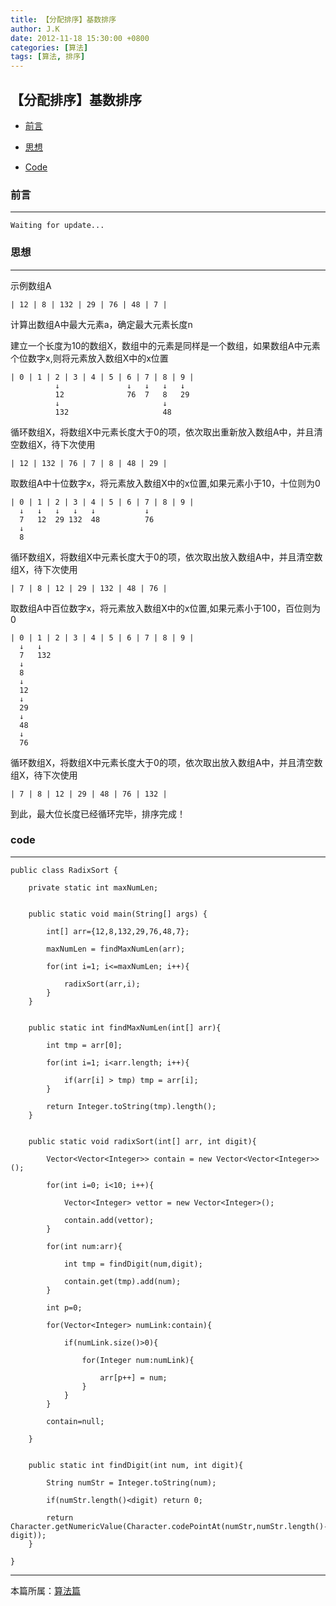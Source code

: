 ```yaml
---
title: 【分配排序】基数排序
author: J.K
date: 2012-11-18 15:30:00 +0800
categories: [算法]
tags: [算法, 排序]
---
```



## 【分配排序】基数排序


*   [前言](#pre)

*   [思想](#idea)

*   [Code](#code)



<h3 id="pre">前言</h3>

----

    Waiting for update...


<h3 id="idea">思想</h3>

----

示例数组A

    | 12 | 8 | 132 | 29 | 76 | 48 | 7 |


计算出数组A中最大元素a，确定最大元素长度n

建立一个长度为10的数组X，数组中的元素是同样是一个数组，如果数组A中元素个位数字x,则将元素放入数组X中的x位置

    | 0 | 1 | 2 | 3 | 4 | 5 | 6 | 7 | 8 | 9 |
              ↓               ↓   ↓   ↓   ↓
              12              76  7   8   29
              ↓                       ↓
              132                     48

循环数组X，将数组X中元素长度大于0的项，依次取出重新放入数组A中，并且清空数组X，待下次使用

    | 12 | 132 | 76 | 7 | 8 | 48 | 29 |



取数组A中十位数字x，将元素放入数组X中的x位置,如果元素小于10，十位则为0

    | 0 | 1 | 2 | 3 | 4 | 5 | 6 | 7 | 8 | 9 |
      ↓   ↓   ↓   ↓   ↓           ↓
      7   12  29 132  48          76
      ↓
      8

循环数组X，将数组X中元素长度大于0的项，依次取出放入数组A中，并且清空数组X，待下次使用

    | 7 | 8 | 12 | 29 | 132 | 48 | 76 |



取数组A中百位数字x，将元素放入数组X中的x位置,如果元素小于100，百位则为0

    | 0 | 1 | 2 | 3 | 4 | 5 | 6 | 7 | 8 | 9 |
      ↓   ↓
      7   132
      ↓
      8
      ↓
      12
      ↓
      29
      ↓
      48
      ↓
      76

循环数组X，将数组X中元素长度大于0的项，依次取出放入数组A中，并且清空数组X，待下次使用

    | 7 | 8 | 12 | 29 | 48 | 76 | 132 |


到此，最大位长度已经循环完毕，排序完成！




<h3 id="code">code</h3>

----

    public class RadixSort {

        private static int maxNumLen;


        public static void main(String[] args) {

            int[] arr={12,8,132,29,76,48,7};

            maxNumLen = findMaxNumLen(arr);

            for(int i=1; i<=maxNumLen; i++){

                radixSort(arr,i);
            }
        }


        public static int findMaxNumLen(int[] arr){

            int tmp = arr[0];

            for(int i=1; i<arr.length; i++){

                if(arr[i] > tmp) tmp = arr[i];
            }

            return Integer.toString(tmp).length();
        }


        public static void radixSort(int[] arr, int digit){

            Vector<Vector<Integer>> contain = new Vector<Vector<Integer>>();

            for(int i=0; i<10; i++){

                Vector<Integer> vettor = new Vector<Integer>();

                contain.add(vettor);
            }

            for(int num:arr){

                int tmp = findDigit(num,digit);

                contain.get(tmp).add(num);
            }

            int p=0;

            for(Vector<Integer> numLink:contain){

                if(numLink.size()>0){

                    for(Integer num:numLink){

                        arr[p++] = num;
                    }
                }
            }

            contain=null;

        }


        public static int findDigit(int num, int digit){

            String numStr = Integer.toString(num);

            if(numStr.length()<digit) return 0;

            return Character.getNumericValue(Character.codePointAt(numStr,numStr.length()-digit));
        }

    }

***

本篇所属：[算法篇](/posts/page_index/)
